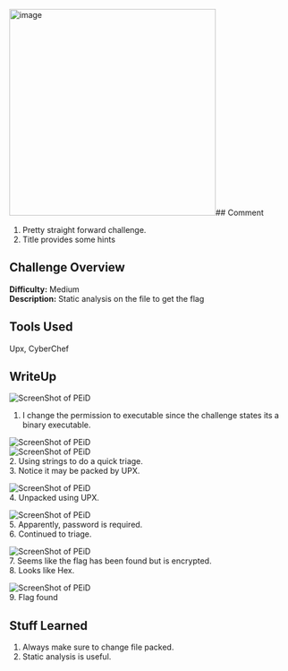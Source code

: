 <img width="369" alt="image" src="https://github.com/user-attachments/assets/8ebd65df-d321-4a4f-970c-15081bd6f1d3" />## Comment
1. Pretty straight forward challenge.
2. Title provides some hints

## Challenge Overview
**Difficulty:** Medium  
**Description:** Static analysis on the file to get the flag

## Tools Used
Upx, CyberChef
## WriteUp
![ScreenShot of PEiD](https://imgur.com/YYjX49H.png)  
1. I change the permission to executable since the challenge states its a binary executable.  

![ScreenShot of PEiD](https://imgur.com/d6aWVhw.png)  
![ScreenShot of PEiD](https://imgur.com/BZRngG8.png)  
2. Using strings to do a quick triage.  
3. Notice it may be packed by UPX.  

![ScreenShot of PEiD](https://imgur.com/JfvQ0ii.png)  
4. Unpacked using UPX.  

![ScreenShot of PEiD](https://imgur.com/xfVwo34.png)  
5. Apparently, password is required.  
6. Continued to triage.  

![ScreenShot of PEiD](https://imgur.com/PRgPRBL.png)  
7. Seems like the flag has been found but is encrypted.  
8. Looks like Hex.  

![ScreenShot of PEiD](https://imgur.com/wFZj61O.png)  
9. Flag found  

## Stuff Learned  
1. Always make sure to change file packed.
2. Static analysis is useful.


